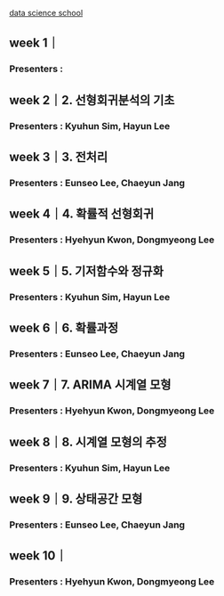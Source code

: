 [data science school](https://datascienceschool.net/view-notebook/9987e98ec60946c79a8a7f37cb7ae9cc/)

## week 1｜
### Presenters :

## week 2｜2. 선형회귀분석의 기초
### Presenters : Kyuhun Sim, Hayun Lee

## week 3｜3. 전처리
### Presenters : Eunseo Lee, Chaeyun Jang

## week 4｜4. 확률적 선형회귀
### Presenters : Hyehyun Kwon, Dongmyeong Lee

## week 5｜5. 기저함수와 정규화
### Presenters : Kyuhun Sim, Hayun Lee

## week 6｜6. 확률과정
### Presenters : Eunseo Lee, Chaeyun Jang

## week 7｜7. ARIMA 시계열 모형
### Presenters : Hyehyun Kwon, Dongmyeong Lee

## week 8｜8. 시계열 모형의 추정
### Presenters : Kyuhun Sim, Hayun Lee

## week 9｜9. 상태공간 모형
### Presenters : Eunseo Lee, Chaeyun Jang

## week 10｜
### Presenters : Hyehyun Kwon, Dongmyeong Lee
